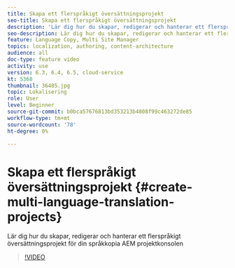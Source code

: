 ```yaml
---
title: Skapa ett flerspråkigt översättningsprojekt
seo-title: Skapa ett flerspråkigt översättningsprojekt
description: 'Lär dig hur du skapar, redigerar och hanterar ett flerspråkigt översättningsprojekt för din språkkopia AEM projektkonsolen '
seo-description: Lär dig hur du skapar, redigerar och hanterar ett flerspråkigt översättningsprojekt för din språkkopia AEM projektkonsolen
feature: Language Copy, Multi Site Manager
topics: localization, authoring, content-architecture
audience: all
doc-type: feature video
activity: use
version: 6.3, 6.4, 6.5, cloud-service
kt: 5368
thumbnail: 36485.jpg
topic: Lokalisering
role: User
level: Beginner
source-git-commit: b0bca57676813bd353213b4808f99c463272de85
workflow-type: tm+mt
source-wordcount: '78'
ht-degree: 0%

---
```



# Skapa ett flerspråkigt översättningsprojekt {#create-multi-language-translation-projects}

Lär dig hur du skapar, redigerar och hanterar ett flerspråkigt översättningsprojekt för din språkkopia AEM projektkonsolen

>[!VIDEO](https://video.tv.adobe.com/v/36485?quality=12&learn=on)
